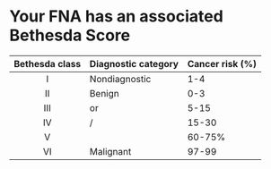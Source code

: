 # Your FNA has an associated Bethesda Score

| Bethesda class    | Diagnostic category | Cancer risk (%) |
|:-----------------:|:--------------------|:----------------|
| I                 | Nondiagnostic       |   1-4           |
| II                | Benign              |   0-3           |
| III               | or                  |   5-15          |
| IV                | /                   |   15-30         |
| V                 |                     |  60-75%         |
| VI                | Malignant           | 97-99           |
